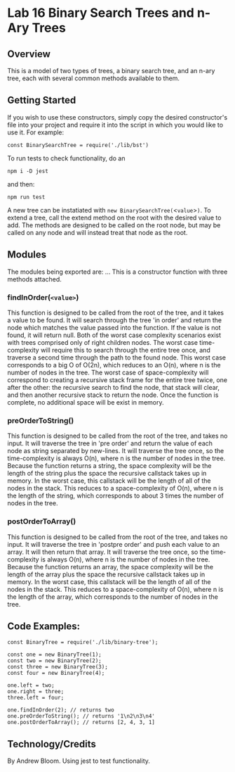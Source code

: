 # Lab 16 Binary Search Trees and n-Ary Trees

## Overview

This is a model of two types of trees, a binary search tree, and an n-ary tree, each with several common methods available to them.

## Getting Started

If you wish to use these constructors, simply copy the desired constructor's file into your project and require it into the script in which you would like to use it. For example:

```const BinarySearchTree = require('./lib/bst')```

To run tests to check functionality, do an

```npm i -D jest```

and then:

```npm run test```

A new tree can be instatiated with `new BinarySearchTree(`<`value`>`)`. To extend a tree, call the extend method on the root with the desired value to add. The methods are designed to be called on the root node, but may be called on any node and will instead treat that node as the root.

## Modules

The modules being exported are: ... This is a constructor function with three methods attached.

### findInOrder(`<value>`)

This function is designed to be called from the root of the tree, and it takes a value to be found. It will search through the tree 'in order' and return the node which matches the value passed into the function. If the value is not found, it will return null. Both of the worst case complexity scenarios exist with trees comprised only of right children nodes. The worst case time-complexity will require this to search through the entire tree once, and traverse a second time through the path to the found node. This worst case corresponds to a big O of O(2n), which reduces to an O(n), where n is the number of nodes in the tree. The worst case of space-complexity will correspond to creating a recursive stack frame for the entire tree twice, one after the other: the recursive search to find the node, that stack will clear, and then another recursive stack to return the node. Once the function is complete, no additional space will be exist in memory.

### preOrderToString()

This function is designed to be called from the root of the tree, and takes no input. It will traverse the tree in 'pre order' and return the value of each node as string separated by new-lines. It will traverse the tree once, so the time-complexity is always O(n), where n is the number of nodes in the tree. Because the function returns a string, the space complexity will be the length of the string plus the space the recursive callstack takes up in memory. In the worst case, this callstack will be the length of all of the nodes in the stack. This reduces to a space-complexity of O(n), where n is the length of the string, which corresponds to about 3 times the number of nodes in the tree.

### postOrderToArray()

This function is designed to be called from the root of the tree, and takes no input. It will traverse the tree in 'postpre order' and push each value to an array. It will then return that array. It will traverse the tree once, so the time-complexity is always O(n), where n is the number of nodes in the tree. Because the function returns an array, the space complexity will be the length of the array plus the space the recursive callstack takes up in memory. In the worst case, this callstack will be the length of all of the nodes in the stack. This reduces to a space-complexity of O(n), where n is the length of the array, which corresponds to the number of nodes in the tree.

## Code Examples:

```
const BinaryTree = require('./lib/binary-tree');

const one = new BinaryTree(1);
const two = new BinaryTree(2);
const three = new BinaryTree(3);
const four = new BinaryTree(4);

one.left = two;
one.right = three;
three.left = four;

one.findInOrder(2); // returns two
one.preOrderToString(); // returns '1\n2\n3\n4'
one.postOrderToArray(); // returns [2, 4, 3, 1]
```

## Technology/Credits

By Andrew Bloom. Using jest to test functionality.